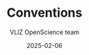 ---
title: Conventions
author: VLIZ OpenScience team
date: 2025-02-06
category: Jekyll
layout: post
permalink: /documentation/conventions/
has_children: true
---